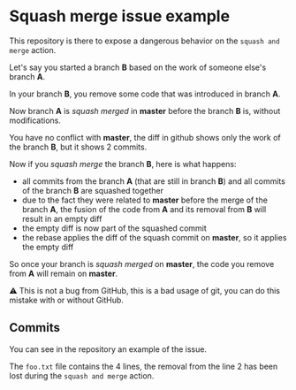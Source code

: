 # Squash merge issue example

This repository is there to expose a dangerous behavior on the `squash and merge` action.

Let's say you started a branch **B** based on the work of someone else's branch **A**.

In your branch **B**, you remove some code that was introduced in branch **A**.

Now branch **A** is *squash merged* in **master** before the branch **B** is, without modifications.

You have no conflict with **master**, the diff in github shows only the work of the branch **B**, but it shows 2 commits.

Now if you *squash merge* the branch **B**, here is what happens:
- all commits from the branch **A** (that are still in branch **B**) and all commits of the branch **B** are squashed together
- due to the fact they were related to **master** before the merge of the branch **A**, the fusion of the code from **A** and its removal from **B** will result in an empty diff
- the empty diff is now part of the squashed commit
- the rebase applies the diff of the squash commit on **master**, so it applies the empty diff

So once your branch is *squash merged* on **master**, the code you remove from **A** will remain on **master**.

:warning: This is not a bug from GitHub, this is a bad usage of git, you can do this mistake with or without GitHub.

## Commits

You can see in the repository an example of the issue.

The `foo.txt` file contains the 4 lines, the removal from the line 2 has been lost during the `squash and merge` action.
